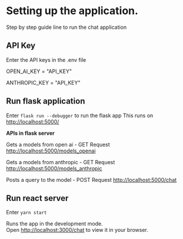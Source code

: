 # Setting up the application.

Step by step guide line to run the chat application

## API Key

Enter the API keys in the .env file

OPEN_AI_KEY = "API_KEY" 

ANTHROPIC_KEY = "API_KEY"

## Run flask application

Enter `flask run --debugger` to run the flask app
This runs on [http://localhost:5000/](http://localhost:3000/)

**APIs in flask server**

Gets a models from open ai - GET Request
[http://localhost:5000/models_openai](http://localhost:5000/models_openai)

Gets a models from anthropic - GET Request
[http://localhost:5000/models_anthropic](http://localhost:5000/models_anthropic)

Posts a query to the model - POST Request
[http://localhost:5000/chat](http://localhost:5000/chat)

## Run react server

Enter `yarn start`

Runs the app in the development mode.\
Open [http://localhost:3000/chat](http://localhost:3000/chat) to view it in your browser.
